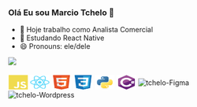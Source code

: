 ### Olá Eu sou Marcio Tchelo 👋

- 🔭 Hoje trabalho como Analista Comercial 
- 🌱 Estudando React Native
- 😄 Pronouns: ele/dele
  
<picture>
  <source
    srcset="https://github-readme-stats.vercel.app/api?username=marciotchelo&show_icons=true&theme=dark"
    media="(prefers-color-scheme: dark)"
  />
  <source
    srcset="https://github-readme-stats.vercel.app/api?username=marciotchelo&show_icons=true"
    media="(prefers-color-scheme: light), (prefers-color-scheme: no-preference)"
  />
  <img src="https://github-readme-stats.vercel.app/api?username=marciotchelo&show_icons=true" />
</picture>

<div style="display: inline_block"><br>
  <img align="center" alt="tchelo-Js" height="30" width="40" src="https://raw.githubusercontent.com/devicons/devicon/master/icons/javascript/javascript-plain.svg">
  <img align="center" alt="tchelo-React" height="30" width="40" src="https://raw.githubusercontent.com/devicons/devicon/master/icons/react/react-original.svg">
  <img align="center" alt="tchelo-HTML" height="30" width="40" src="https://raw.githubusercontent.com/devicons/devicon/master/icons/html5/html5-original.svg">
  <img align="center" alt="tchelo-CSS" height="30" width="40" src="https://raw.githubusercontent.com/devicons/devicon/master/icons/css3/css3-original.svg">
  <img align="center" alt="tchelo-Python" height="30" width="40" src="https://raw.githubusercontent.com/devicons/devicon/master/icons/python/python-original.svg">
  <img align="center" alt="tchelo-Csharp" height="30" width="40" src="https://raw.githubusercontent.com/devicons/devicon/master/icons/csharp/csharp-original.svg">
  <img align="center" alt="tchelo-Figma" height="30" width="40" src="https://cdn.jsdelivr.net/gh/devicons/devicon/icons/figma/figma-original.svg"/>
  <img align="center" alt="tchelo-Wordpress" height="30" width="40" src="https://cdn.jsdelivr.net/gh/devicons/devicon/icons/wordpress/wordpress-original.svg"/>
  
 
      
          
          
</div>

##

